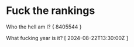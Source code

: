 # Fuck the rankings

Who the hell am I?
{ 8405544 }

What fucking year is it?
[ 2024-08-22T13:30:00Z ]
